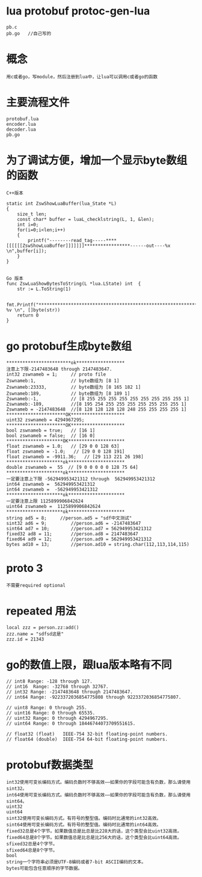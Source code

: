 # lua protobuf protoc-gen-lua

	pb.c
	pb.go	//自己写的

# 概念

	用c或者go，写module，然后注册到lua中，让lua可以调用c或者go的函数

# 主要流程文件

	protobuf.lua
	encoder.lua
	decoder.lua
	pb.go


# 为了调试方便，增加一个显示byte数组的函数

	C++版本

	static int ZswShowLuaBuffer(lua_State *L)
	{
	    size_t len;
	    const char* buffer = luaL_checklstring(L, 1, &len);
	    int i=0;
	    for(i=0;i<len;i++)
	    {
	        printf("--------read_tag-----****[[[[[[ZswShowLuaBuffer]]]]]]]*****************------out----%x   \n",buffer[i]);
	    }
	}


	Go 版本
	func ZswLuaShowBytesToString(L *lua.LState) int  {
		str := L.ToString(1)
	
		fmt.Printf("*******************************************************************************ZswLuaShowBytesToString: %v \n", []byte(str))
		return 0
	}
	

# go protobuf生成byte数组

	************************ok******************
	注意上下限-2147483648 through 2147483647.
	int32 zswnameb = 1;		// proto file
	Zswnameb:1,			    // byte数组为 [8 1] 
	Zswnameb:23333,			// byte数组为 [8 165 182 1]
	Zswnameb:189,			// byte数组为 [8 189 1]
	Zswnameb:-1,			// [8 255 255 255 255 255 255 255 255 255 1]
	Zswnameb:-189,			//[8 195 254 255 255 255 255 255 255 255 1]
	Zswnameb = -2147483648  //[8 128 128 128 128 248 255 255 255 255 1]
	**********************OK********************
	uint32 zswnameb = 4294967295;   
	**********************OK********************
	bool zswnameb = true;   // [16 1]   
	bool zswnameb = false;  // [16 0]   
	*********************OK*********************
	float zswnameb = 1.0;   // [29 0 0 128 63]
	float zswnameb = -1.0;   // [29 0 0 128 191]
	float zswnameb = -9911.36;   // [29 113 221 26 198]
	*********************ok*********************
	double zswnameb =  55  // [9 0 0 0 0 0 128 75 64]
	*********************ok*********************
	一定要注意上下限 -562949953421312 through  562949953421312
	int64 zswnameb =  562949953421312
	int64 zswnameb =  -562949953421312
	*********************ok*********************
	一定要注意上限 1125899906842624
	uint64 zswnameb =  1125899906842624
	*********************ok*********************
	string ad5 = 8;		//person.ad5 = "sdf中文测试"
	sint32 ad6 = 9;			//person.ad6 = -2147483647
	sint64 ad7 = 10;		//person.ad7 = 562949953421312
	fixed32 ad8 = 11;		//person.ad8 = 2147483647
	fixed64 ad9 = 12;		//person.ad9 = 562949953421312
	bytes ad10 = 13;		//person.ad10 = string.char(112,113,114,115)
	
	
# proto 3
	
	不需要required optional


# repeated 用法

	local zzz = person.zz:add()
	zzz.name = "sdfsd这是"
	zzz.id = 21343

	
	
	

# go的数值上限，跟lua版本略有不同

	// int8 Range: -128 through 127.
	// int16  Range: -32768 through 32767.
	// int32 Range: -2147483648 through 2147483647.
	// int64 Range: -9223372036854775808 through 9223372036854775807.

	// uint8 Range: 0 through 255.
	// uint16 Range: 0 through 65535.
	// uint32 Range: 0 through 4294967295.
	// uint64 Range: 0 through 18446744073709551615.
	
	// float32 (float)   IEEE-754 32-bit floating-point numbers.
	// float64 (double)  IEEE-754 64-bit floating-point numbers.



# protobuf数据类型


	int32使用可变长编码方式。编码负数时不够高效——如果你的字段可能含有负数，那么请使用sint32。
	int64使用可变长编码方式。编码负数时不够高效——如果你的字段可能含有负数，那么请使用sint64。
	uint32
	uint64
	sint32使用可变长编码方式。有符号的整型值。编码时比通常的int32高效。
	sint64使用可变长编码方式。有符号的整型值。编码时比通常的int64高效。
	fixed32总是4个字节。如果数值总是比总是比228大的话，这个类型会比uint32高效。
	fixed64总是8个字节。如果数值总是比总是比256大的话，这个类型会比uint64高效。
	sfixed32总是4个字节。
	sfixed64总是8个字节。
	bool 
	string一个字符串必须是UTF-8编码或者7-bit ASCII编码的文本。
	bytes可能包含任意顺序的字节数据。